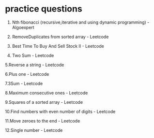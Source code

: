 # practice questions 


1. Nth fibonacci (recursive,iterative and using dynamic programming) - Algoexpert

2. RemoveDuplicates from sorted array - Leetcode

3. Best Time To Buy And Sell Stock II - Leetcode

4. Two Sum - Leetcode

5.Reverse a string - Leetcode
  
6.Plus one - Leetcode
  
7.3Sum - Leetcode

8.Maximum consecutive ones - Leetcode

9.Squares of a sorted array - Leetcode

10.Find numbers with even number of digits - Leetcode

11.Move zeroes to the end - Leetcode

12.Single number  - Leetcode
